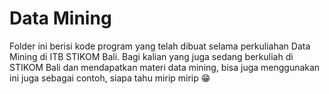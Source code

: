 # Data Mining
Folder ini berisi kode program yang telah dibuat selama perkuliahan Data Mining di ITB STIKOM Bali. Bagi kalian yang juga sedang berkuliah di STIKOM Bali dan mendapatkan materi data mining, bisa juga menggunakan ini juga sebagai contoh, siapa tahu mirip mirip :grin: